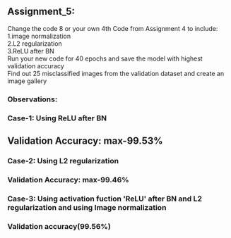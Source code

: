 ## Assignment_5: <br>
Change the code 8 or your own 4th Code from Assignment 4 to include:<br>
1.image normalization <br>
2.L2 regularization <br>
3.ReLU after BN <br>
Run your new code for 40 epochs and save the model with highest validation accuracy <br>
Find out 25 misclassified images from the validation dataset and create an image gallery
### Observations:
### Case-1: Using ReLU after BN
  ## Validation Accuracy: max-99.53%
### Case-2: Using L2 regularization
  ### Validation Accuracy: max-99.46%
### Case-3: Using activation fuction 'ReLU' after BN and L2 regularization and using Image normalization 
  ### Validation accuracy(99.56%)
